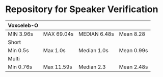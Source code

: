 # Repository for Speaker Verification

|Voxceleb-O||||
|---|---|---|---| 
|MIN 3.96s|MAX 69.04s|MEDIAN 6.48s|Mean 8.28| 
|Short||||
|Min 0.5s|Max 1.0s|Median 1.0s|Mean 0.99s| 
|Multi||||
|Min 0.76s|Max 11.59s|Median 2.3|Mean 2.48s| 
